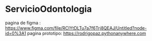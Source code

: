 # ServicioOdontologia
pagina de figma : https://www.figma.com/file/RCIYtDLTu7a7f6Trj8QEAJ/Untitled?node-id=0%3A1
pagina prototipo: https://rodrigopaz.pythonanywhere.com
